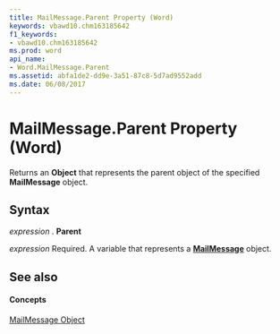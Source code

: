 ```yaml
---
title: MailMessage.Parent Property (Word)
keywords: vbawd10.chm163185642
f1_keywords:
- vbawd10.chm163185642
ms.prod: word
api_name:
- Word.MailMessage.Parent
ms.assetid: abfa1de2-dd9e-3a51-87c8-5d7ad9552add
ms.date: 06/08/2017
---
```



# MailMessage.Parent Property (Word)

Returns an **Object** that represents the parent object of the specified **MailMessage** object.


## Syntax

 _expression_ . **Parent**

 _expression_ Required. A variable that represents a **[MailMessage](mailmessage-object-word.md)** object.


## See also


#### Concepts


[MailMessage Object](mailmessage-object-word.md)

